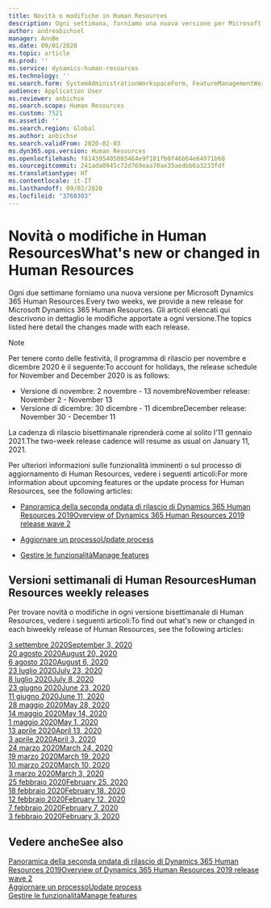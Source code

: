 ```yaml
---
title: Novità o modifiche in Human Resources
description: Ogni settimana, forniamo una nuova versione per Microsoft Dynamics 365 Human Resources. Gli articoli elencati qui descrivono in dettaglio le modifiche apportate ogni settimana.
author: andreabichsel
manager: AnnBe
ms.date: 09/01/2020
ms.topic: article
ms.prod: ''
ms.service: dynamics-human-resources
ms.technology: ''
ms.search.form: SystemAdministrationWorkspaceForm, FeatureManagementWorkspace
audience: Application User
ms.reviewer: anbichse
ms.search.scope: Human Resources
ms.custom: 7521
ms.assetid: ''
ms.search.region: Global
ms.author: anbichse
ms.search.validFrom: 2020-02-03
ms.dyn365.ops.version: Human Resources
ms.openlocfilehash: f814395405003464e9f101fb0f46b64e64971b68
ms.sourcegitcommit: 241ada0945c72d769eaa70ae35aedbb6a3233fdf
ms.translationtype: HT
ms.contentlocale: it-IT
ms.lasthandoff: 09/02/2020
ms.locfileid: "3760303"
---
```

# <a name="whats-new-or-changed-in-human-resources"></a><span data-ttu-id="050f6-104">Novità o modifiche in Human Resources</span><span class="sxs-lookup"><span data-stu-id="050f6-104">What's new or changed in Human Resources</span></span>

<span data-ttu-id="050f6-105">Ogni due settimane forniamo una nuova versione per Microsoft Dynamics 365 Human Resources.</span><span class="sxs-lookup"><span data-stu-id="050f6-105">Every two weeks, we provide a new release for Microsoft Dynamics 365 Human Resources.</span></span> <span data-ttu-id="050f6-106">Gli articoli elencati qui descrivono in dettaglio le modifiche apportate a ogni versione.</span><span class="sxs-lookup"><span data-stu-id="050f6-106">The topics listed here detail the changes made with each release.</span></span>

>[!NOTE]
><span data-ttu-id="050f6-107">Per tenere conto delle festività, il programma di rilascio per novembre e dicembre 2020 è il seguente:</span><span class="sxs-lookup"><span data-stu-id="050f6-107">To account for holidays, the release schedule for November and December 2020 is as follows:</span></span>
>
>- <span data-ttu-id="050f6-108">Versione di novembre: 2 novembre - 13 novembre</span><span class="sxs-lookup"><span data-stu-id="050f6-108">November release: November 2 - November 13</span></span>
>- <span data-ttu-id="050f6-109">Versione di dicembre: 30 dicembre - 11 dicembre</span><span class="sxs-lookup"><span data-stu-id="050f6-109">December release: November 30 - December 11</span></span>
> 
><span data-ttu-id="050f6-110">La cadenza di rilascio bisettimanale riprenderà come al solito l'11 gennaio 2021.</span><span class="sxs-lookup"><span data-stu-id="050f6-110">The two-week release cadence will resume as usual on January 11, 2021.</span></span>

<span data-ttu-id="050f6-111">Per ulteriori informazioni sulle funzionalità imminenti o sul processo di aggiornamento di Human Resources, vedere i seguenti articoli:</span><span class="sxs-lookup"><span data-stu-id="050f6-111">For more information about upcoming features or the update process for Human Resources, see the following articles:</span></span> 

- [<span data-ttu-id="050f6-112">Panoramica della seconda ondata di rilascio di Dynamics 365 Human Resources 2019</span><span class="sxs-lookup"><span data-stu-id="050f6-112">Overview of Dynamics 365 Human Resources 2019 release wave 2</span></span>](https://docs.microsoft.com/dynamics365-release-plan/2019wave2/dynamics365-human-resources/)

- [<span data-ttu-id="050f6-113">Aggiornare un processo</span><span class="sxs-lookup"><span data-stu-id="050f6-113">Update process</span></span>](hr-admin-setup-update-process.md)

- [<span data-ttu-id="050f6-114">Gestire le funzionalità</span><span class="sxs-lookup"><span data-stu-id="050f6-114">Manage features</span></span>](hr-admin-manage-features.md)

## <a name="human-resources-weekly-releases"></a><span data-ttu-id="050f6-115">Versioni settimanali di Human Resources</span><span class="sxs-lookup"><span data-stu-id="050f6-115">Human Resources weekly releases</span></span>

<span data-ttu-id="050f6-116">Per trovare novità o modifiche in ogni versione bisettimanale di Human Resources, vedere i seguenti articoli:</span><span class="sxs-lookup"><span data-stu-id="050f6-116">To find out what's new or changed in each biweekly release of Human Resources, see the following articles:</span></span>

[<span data-ttu-id="050f6-117">3 settembre 2020</span><span class="sxs-lookup"><span data-stu-id="050f6-117">September 3, 2020</span></span>](hr-whats-new-2020-09-03.md)</br>
[<span data-ttu-id="050f6-118">20 agosto 2020</span><span class="sxs-lookup"><span data-stu-id="050f6-118">August 20, 2020</span></span>](hr-whats-new-2020-08-20.md)</br>
[<span data-ttu-id="050f6-119">6 agosto 2020</span><span class="sxs-lookup"><span data-stu-id="050f6-119">August 6, 2020</span></span>](hr-whats-new-2020-08-06.md)</br>
[<span data-ttu-id="050f6-120">23 luglio 2020</span><span class="sxs-lookup"><span data-stu-id="050f6-120">July 23, 2020</span></span>](hr-whats-new-2020-07-23.md)</br>
[<span data-ttu-id="050f6-121">8 luglio 2020</span><span class="sxs-lookup"><span data-stu-id="050f6-121">July 8, 2020</span></span>](hr-whats-new-2020-07-08.md)</br>
[<span data-ttu-id="050f6-122">23 giugno 2020</span><span class="sxs-lookup"><span data-stu-id="050f6-122">June 23, 2020</span></span>](hr-whats-new-2020-06-23.md)</br>
[<span data-ttu-id="050f6-123">11 giugno 2020</span><span class="sxs-lookup"><span data-stu-id="050f6-123">June 11, 2020</span></span>](hr-whats-new-2020-06-11.md)</br>
[<span data-ttu-id="050f6-124">28 maggio 2020</span><span class="sxs-lookup"><span data-stu-id="050f6-124">May 28, 2020</span></span>](hr-whats-new-2020-05-28.md)</br>
[<span data-ttu-id="050f6-125">14 maggio 2020</span><span class="sxs-lookup"><span data-stu-id="050f6-125">May 14, 2020</span></span>](hr-whats-new-2020-05-14.md)</br>
[<span data-ttu-id="050f6-126">1 maggio 2020</span><span class="sxs-lookup"><span data-stu-id="050f6-126">May 1, 2020</span></span>](hr-whats-new-2020-05-01.md)</br>
[<span data-ttu-id="050f6-127">13 aprile 2020</span><span class="sxs-lookup"><span data-stu-id="050f6-127">April 13, 2020</span></span>](hr-whats-new-2020-04-13.md)</br>
[<span data-ttu-id="050f6-128">3 aprile 2020</span><span class="sxs-lookup"><span data-stu-id="050f6-128">April 3, 2020</span></span>](hr-whats-new-2020-04-03.md)</br>
[<span data-ttu-id="050f6-129">24 marzo 2020</span><span class="sxs-lookup"><span data-stu-id="050f6-129">March 24, 2020</span></span>](hr-whats-new-2020-03-24.md)</br>
[<span data-ttu-id="050f6-130">19 marzo 2020</span><span class="sxs-lookup"><span data-stu-id="050f6-130">March 19, 2020</span></span>](hr-whats-new-2020-03-19.md)</br>
[<span data-ttu-id="050f6-131">10 marzo 2020</span><span class="sxs-lookup"><span data-stu-id="050f6-131">March 10, 2020</span></span>](hr-whats-new-2020-03-10.md)</br>
[<span data-ttu-id="050f6-132">3 marzo 2020</span><span class="sxs-lookup"><span data-stu-id="050f6-132">March 3, 2020</span></span>](hr-whats-new-2020-03-03.md)</br>
[<span data-ttu-id="050f6-133">25 febbraio 2020</span><span class="sxs-lookup"><span data-stu-id="050f6-133">February 25, 2020</span></span>](hr-whats-new-2020-02-25.md)</br>
[<span data-ttu-id="050f6-134">18 febbraio 2020</span><span class="sxs-lookup"><span data-stu-id="050f6-134">February 18, 2020</span></span>](hr-whats-new-2020-02-18.md)</br>
[<span data-ttu-id="050f6-135">12 febbraio 2020</span><span class="sxs-lookup"><span data-stu-id="050f6-135">February 12, 2020</span></span>](hr-whats-new-2020-02-12.md)</br>
[<span data-ttu-id="050f6-136">7 febbraio 2020</span><span class="sxs-lookup"><span data-stu-id="050f6-136">February 7, 2020</span></span>](hr-whats-new-2020-02-07.md)</br>
[<span data-ttu-id="050f6-137">3 febbraio 2020</span><span class="sxs-lookup"><span data-stu-id="050f6-137">February 3, 2020</span></span>](hr-whats-new-2020-02-03.md)

## <a name="see-also"></a><span data-ttu-id="050f6-138">Vedere anche</span><span class="sxs-lookup"><span data-stu-id="050f6-138">See also</span></span>

[<span data-ttu-id="050f6-139">Panoramica della seconda ondata di rilascio di Dynamics 365 Human Resources 2019</span><span class="sxs-lookup"><span data-stu-id="050f6-139">Overview of Dynamics 365 Human Resources 2019 release wave 2</span></span>](https://docs.microsoft.com/dynamics365-release-plan/2019wave2/dynamics365-human-resources/)</br>
[<span data-ttu-id="050f6-140">Aggiornare un processo</span><span class="sxs-lookup"><span data-stu-id="050f6-140">Update process</span></span>](hr-admin-setup-update-process.md)</br>
[<span data-ttu-id="050f6-141">Gestire le funzionalità</span><span class="sxs-lookup"><span data-stu-id="050f6-141">Manage features</span></span>](hr-admin-manage-features.md)

